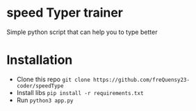 # speed Typer trainer
Simple python script that can help you to type better

# Installation 
* Clone this repo `git clone https://github.com/freQuensy23-coder/speedType`
* Install libs `pip install -r requirements.txt`
* Run `python3 app.py`
